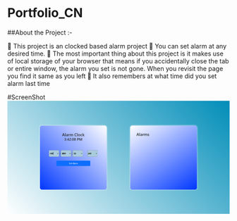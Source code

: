 # Portfolio_CN


##About the Project :-

🔴 This project is an clocked based alarm project
🔴 You can set alarm at any desired time.
🔴 The most important thing about this project is it makes use of local storage of your browser that means if you accidentally close the tab or entire window, the alarm you set is not gone. When you revisit the page you find it same as you left
🔴 It also remembers at what time did you set alarm last time

#ScreenShot
![My Image](./Screenshot%202024-06-02%20154223.png)
